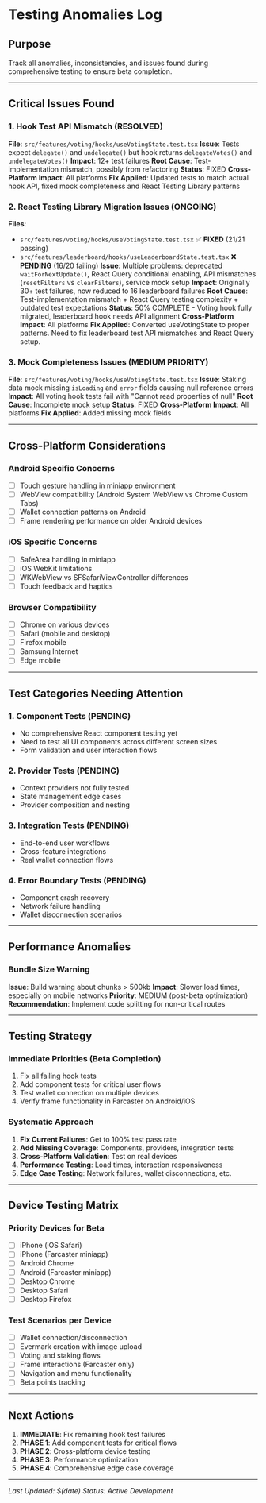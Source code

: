 # Testing Anomalies Log

## Purpose
Track all anomalies, inconsistencies, and issues found during comprehensive testing to ensure beta completion.

---

## Critical Issues Found

### 1. Hook Test API Mismatch (RESOLVED)
**File**: `src/features/voting/hooks/useVotingState.test.tsx`
**Issue**: Tests expect `delegate()` and `undelegate()` but hook returns `delegateVotes()` and `undelegateVotes()`
**Impact**: 12+ test failures
**Root Cause**: Test-implementation mismatch, possibly from refactoring
**Status**: FIXED
**Cross-Platform Impact**: All platforms
**Fix Applied**: Updated tests to match actual hook API, fixed mock completeness and React Testing Library patterns

### 2. React Testing Library Migration Issues (ONGOING)
**Files**: 
- `src/features/voting/hooks/useVotingState.test.tsx` ✅ **FIXED** (21/21 passing)
- `src/features/leaderboard/hooks/useLeaderboardState.test.tsx` ❌ **PENDING** (16/20 failing)
**Issue**: Multiple problems: deprecated `waitForNextUpdate()`, React Query conditional enabling, API mismatches (`resetFilters` vs `clearFilters`), service mock setup
**Impact**: Originally 30+ test failures, now reduced to 16 leaderboard failures
**Root Cause**: Test-implementation mismatch + React Query testing complexity + outdated test expectations
**Status**: 50% COMPLETE - Voting hook fully migrated, leaderboard hook needs API alignment
**Cross-Platform Impact**: All platforms
**Fix Applied**: Converted useVotingState to proper patterns. Need to fix leaderboard test API mismatches and React Query setup.

### 3. Mock Completeness Issues (MEDIUM PRIORITY)
**File**: `src/features/voting/hooks/useVotingState.test.tsx`
**Issue**: Staking data mock missing `isLoading` and `error` fields causing null reference errors
**Impact**: All voting hook tests fail with "Cannot read properties of null"
**Root Cause**: Incomplete mock setup
**Status**: FIXED
**Cross-Platform Impact**: All platforms
**Fix Applied**: Added missing mock fields

---

## Cross-Platform Considerations

### Android Specific Concerns
- [ ] Touch gesture handling in miniapp environment
- [ ] WebView compatibility (Android System WebView vs Chrome Custom Tabs)
- [ ] Wallet connection patterns on Android
- [ ] Frame rendering performance on older Android devices

### iOS Specific Concerns  
- [ ] SafeArea handling in miniapp
- [ ] iOS WebKit limitations
- [ ] WKWebView vs SFSafariViewController differences
- [ ] Touch feedback and haptics

### Browser Compatibility
- [ ] Chrome on various devices
- [ ] Safari (mobile and desktop)
- [ ] Firefox mobile
- [ ] Samsung Internet
- [ ] Edge mobile

---

## Test Categories Needing Attention

### 1. Component Tests (PENDING)
- No comprehensive React component testing yet
- Need to test all UI components across different screen sizes
- Form validation and user interaction flows

### 2. Provider Tests (PENDING)
- Context providers not fully tested
- State management edge cases
- Provider composition and nesting

### 3. Integration Tests (PENDING)
- End-to-end user workflows
- Cross-feature integrations
- Real wallet connection flows

### 4. Error Boundary Tests (PENDING)
- Component crash recovery
- Network failure handling
- Wallet disconnection scenarios

---

## Performance Anomalies

### Bundle Size Warning
**Issue**: Build warning about chunks > 500kb
**Impact**: Slower load times, especially on mobile networks
**Priority**: MEDIUM (post-beta optimization)
**Recommendation**: Implement code splitting for non-critical routes

---

## Testing Strategy

### Immediate Priorities (Beta Completion)
1. Fix all failing hook tests
2. Add component tests for critical user flows
3. Test wallet connection on multiple devices
4. Verify frame functionality in Farcaster on Android/iOS

### Systematic Approach
1. **Fix Current Failures**: Get to 100% test pass rate
2. **Add Missing Coverage**: Components, providers, integration tests
3. **Cross-Platform Validation**: Test on real devices
4. **Performance Testing**: Load times, interaction responsiveness
5. **Edge Case Testing**: Network failures, wallet disconnections, etc.

---

## Device Testing Matrix

### Priority Devices for Beta
- [ ] iPhone (iOS Safari)
- [ ] iPhone (Farcaster miniapp)
- [ ] Android Chrome
- [ ] Android (Farcaster miniapp)
- [ ] Desktop Chrome
- [ ] Desktop Safari
- [ ] Desktop Firefox

### Test Scenarios per Device
- [ ] Wallet connection/disconnection
- [ ] Evermark creation with image upload
- [ ] Voting and staking flows
- [ ] Frame interactions (Farcaster only)
- [ ] Navigation and menu functionality
- [ ] Beta points tracking

---

## Next Actions

1. **IMMEDIATE**: Fix remaining hook test failures
2. **PHASE 1**: Add component tests for critical flows
3. **PHASE 2**: Cross-platform device testing
4. **PHASE 3**: Performance optimization
5. **PHASE 4**: Comprehensive edge case coverage

---

*Last Updated: $(date)*
*Status: Active Development*